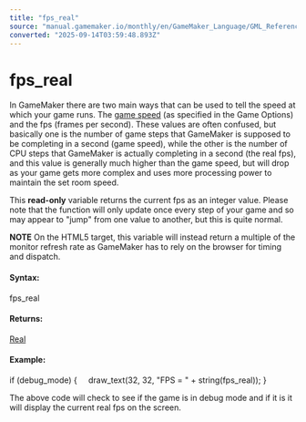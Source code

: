 ```yaml
---
title: "fps_real"
source: "manual.gamemaker.io/monthly/en/GameMaker_Language/GML_Reference/Debugging/fps_real.htm"
converted: "2025-09-14T03:59:48.893Z"
---
```


# fps\_real

In GameMaker there are two main ways that can be used to tell the speed at which your game runs. The [game speed](../../../../../../GameMaker_Language/GML_Reference/General_Game_Control/game_get_speed.md) (as specified in the Game Options) and the fps (frames per second). These values are often confused, but basically one is the number of game steps that GameMaker is supposed to be completing in a second (game speed), while the other is the number of CPU steps that GameMaker is actually completing in a second (the real fps), and this value is generally much higher than the game speed, but will drop as your game gets more complex and uses more processing power to maintain the set room speed.

This **read-only** variable returns the current fps as an integer value. Please note that the function will only update once every step of your game and so may appear to "jump" from one value to another, but this is quite normal.

**NOTE** On the HTML5 target, this variable will instead return a multiple of the monitor refresh rate as GameMaker has to rely on the browser for timing and dispatch.

#### Syntax:

fps\_real

#### Returns:

[Real](../../GML_Overview/Data_Types.md)

#### Example:

if (debug\_mode)
{
    draw\_text(32, 32, "FPS = " + string(fps\_real));
}

The above code will check to see if the game is in debug mode and if it is it will display the current real fps on the screen.